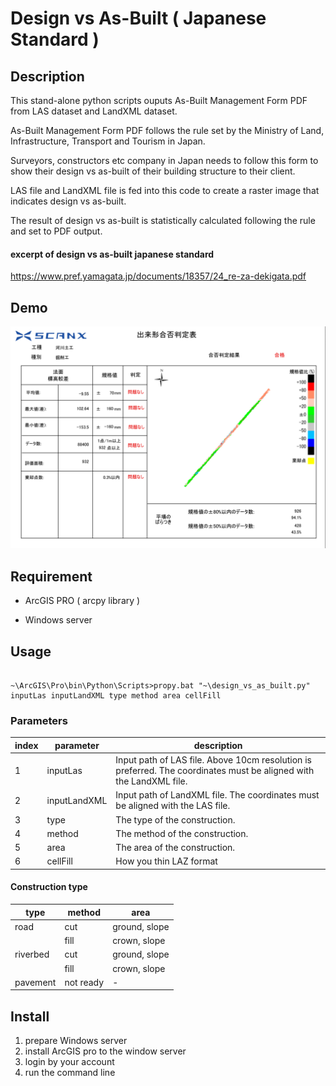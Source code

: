 # Design vs As-Built ( Japanese Standard )

## Description


This stand-alone python scripts ouputs As-Built Management Form PDF from LAS dataset and LandXML dataset.

As-Built Management Form PDF follows the rule set by the Ministry of Land, Infrastructure, Transport and Tourism in Japan.

Surveyors, constructors etc company in Japan needs to follow this form to show their design vs as-built of their building structure to their client.

LAS file and LandXML file is fed into this code to create a raster image that indicates design vs as-built.

The result of design vs as-built is statistically calculated following the rule and set to PDF output.


#### excerpt of design vs as-built japanese standard

https://www.pref.yamagata.jp/documents/18357/24_re-za-dekigata.pdf

  

## Demo

![dvsab](dvsab.png)

  
  

## Requirement

- ArcGIS PRO ( arcpy library )

- Windows server

  

## Usage

```

~\ArcGIS\Pro\bin\Python\Scripts>propy.bat "~\design_vs_as_built.py" inputLas inputLandXML type method area cellFill

```

### Parameters

| index | parameter |description|
|--|--|--|
| 1 | inputLas | Input path of LAS file. Above 10cm resolution is preferred. The coordinates must be aligned with the LandXML file. |
| 2 | inputLandXML | Input path of LandXML file. The coordinates must be aligned with the LAS file. |
| 3 | type | The type of the construction.   |
| 4 | method | The method of the construction.  |
| 5 | area | The area of the construction. |
| 6 | cellFill | How you thin LAZ format  |

#### Construction type
| type | method | area |
|--|--|--|
| road | cut | ground, slope|
| | fill | crown, slope |
| riverbed | cut | ground, slope |
|  | fill | crown, slope |
| pavement | not ready | - |

  
## Install
1. prepare Windows server
2. install ArcGIS pro to the window server
3. login by your account
4. run the command line
